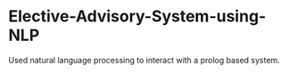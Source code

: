 # Elective-Advisory-System-using-NLP
Used natural language processing to interact with a prolog based system. 

